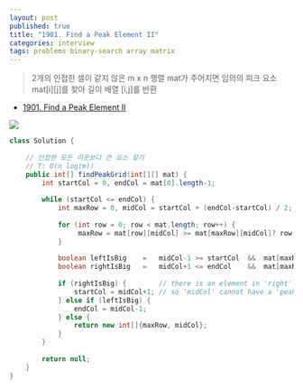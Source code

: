 ```yaml
---
layout: post
published: true
title: "1901. Find a Peak Element II"
categories: interview
tags: problems binary-search array matrix
---
```


> 2개의 인접한 셀이 같지 않은 m x n 행렬 mat가 주어지면 임의의 피크 요소 mat[i][j]를 찾아 길이 배열 [i,j]를 반환

- [1901. Find a Peak Element II](https://leetcode.com/problems/find-a-peak-element-ii/)

![](https://assets.leetcode.com/uploads/2021/06/08/1.png)

```java
class Solution {
    
    // 인접한 모든 이웃보다 큰 요소 찾기
    // T: O(n log(m))
    public int[] findPeakGrid(int[][] mat) {
        int startCol = 0, endCol = mat[0].length-1;
        
        while (startCol <= endCol) {
            int maxRow = 0, midCol = startCol + (endCol-startCol) / 2;
            
            for (int row = 0; row < mat.length; row++) {
                 maxRow = mat[row][midCol] >= mat[maxRow][midCol]? row : maxRow;  
            }
            
            boolean leftIsBig    =   midCol-1 >= startCol  &&  mat[maxRow][midCol-1] > mat[maxRow][midCol];
            boolean rightIsBig   =   midCol+1 <= endCol    &&  mat[maxRow][midCol+1] > mat[maxRow][midCol];
            
            if (rightIsBig) {        // there is an element in 'right' that is bigger than all the elements in the 'midCol' 
                startCol = midCol+1; // so 'midCol' cannot have a 'peakPlane'
            } else if (leftIsBig) {  
                endCol = midCol-1;
            } else {
                return new int[]{maxRow, midCol};
            }
        }
        
        return null;
    }
}
```